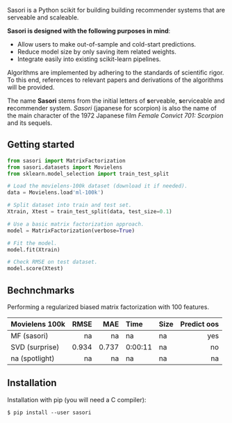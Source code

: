 Sasori is a Python scikit 
for building building recommender systems 
that are serveable and scaleable.

**Sasori is designed with the following purposes in mind**:

- Allow users to make out-of-sample and cold-start predictions.
- Reduce model size by only saving item related weights.
- Integrate easily into existing scikit-learn pipelines.

Algorithms are implemented by adhering to the standards of scientific rigor.
To this end, references to relevant papers and derivations of the algorithms
will be provided.

The name **Sasori** stems from the initial letters of 
**s**erveable, **s**erviceable and **r**ecommender system. 
*Sasori* (japanese for scorpion) is also the name of 
the main character of the 1972 Japanese film 
*Female Convict 701: Scorpion* and its sequels.


Getting started
---------------

```python
from sasori import MatrixFactorization
from sasori.datasets import Movielens
from sklearn.model_selection import train_test_split

# Load the movielens-100k dataset (download it if needed).
data = Movielens.load'ml-100k')

# Split dataset into train and test set.
Xtrain, Xtest = train_test_split(data, test_size=0.1)

# Use a basic matrix factorization approach.
model = MatrixFactorization(verbose=True)

# Fit the model.
model.fit(Xtrain)

# Check RMSE on test dataset.
model.score(Xtest)
```


Bechnchmarks
------------

Performing a regularized biased matrix factorization with 100 features.

| Movielens 100k           |   RMSE |   MAE | Time    | Size | Predict oos |
|:-------------------------|-------:|------:|:--------|:-----|------------:|
| MF (sasori)              |     na |    na |      na |   na |         yes |
| SVD (surprise)           |  0.934 | 0.737 | 0:00:11 |   na |          no |
| na (spotlight)           |     na |    na |      na |   na |          na |


Installation
------------

Installation with pip (you will need a C compiler):

    $ pip install --user sasori 
